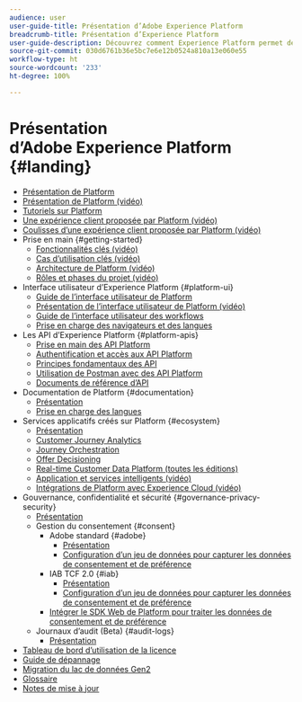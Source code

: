 ```yaml
---
audience: user
user-guide-title: Présentation d’Adobe Experience Platform
breadcrumb-title: Présentation d’Experience Platform
user-guide-description: Découvrez comment Experience Platform permet de fournir des expériences personnalisées à vos clients en temps réel.
source-git-commit: 030d6761b36e5bc7e6e12b0524a810a13e060e55
workflow-type: ht
source-wordcount: '233'
ht-degree: 100%

---
```



# Présentation d’Adobe Experience Platform {#landing}

* [Présentation de Platform](home.md)
* [Présentation de Platform (vidéo)](video/platform-overview.md)
* [Tutoriels sur Platform](https://experienceleague.adobe.com/docs/platform-learn/tutorials/overview.html?lang=fr)
* [Une expérience client proposée par Platform (vidéo)](video/customer-experience.md)
* [Coulisses d’une expérience client proposée par Platform (vidéo)](video/customer-experience-bts.md)
* Prise en main {#getting-started}
   * [Fonctionnalités clés (vidéo)](video/key-capabilities.md)
   * [Cas d’utilisation clés (vidéo)](video/platform-use-cases.md)
   * [Architecture de Platform (vidéo)](video/platform-architecture.md)
   * [Rôles et phases du projet (vidéo)](video/roles-project-phases.md)
* Interface utilisateur d’Experience Platform {#platform-ui}
   * [Guide de l’interface utilisateur de Platform](ui-guide.md)
   * [Présentation de l’interface utilisateur de Platform (vidéo)](video/platform-ui.md)
   * [Guide de l’interface utilisateur des workflows](workflows.md)
   * [Prise en charge des navigateurs et des langues](browser-language-support.md)
* Les API d’Experience Platform {#platform-apis}
   * [Prise en main des API Platform](api-guide.md)
   * [Authentification et accès aux API Platform](api-authentication.md)
   * [Principes fondamentaux des API](api-fundamentals.md)
   * [Utilisation de Postman avec des API Platform](postman.md)
   * [Documents de référence d’API](https://www.adobe.com/go/platform-api-reference-en)
* Documentation de Platform {#documentation}
   * [Présentation](documentation/overview.md)
   * [Prise en charge des langues](documentation/language-support.md)
* Services applicatifs créés sur Platform {#ecosystem}
   * [Présentation](application-services.md)
   * [Customer Journey Analytics](https://experienceleague.adobe.com/docs/customer-journey-analytics.html?lang=fr)
   * [Journey Orchestration](https://experienceleague.adobe.com/docs/journey-orchestration.html?lang=fr)
   * [Offer Decisioning](https://experienceleague.adobe.com/docs/offer-decisioning.html?lang=fr)
   * [Real-time Customer Data Platform (toutes les éditions)](https://experienceleague.adobe.com/docs/real-time-customer-data-platform.html?lang=fr)
   * [Application et services intelligents (vidéo)](video/application-intelligent-services.md)
   * [Intégrations de Platform avec Experience Cloud (vidéo)](video/experience-cloud-integrations.md)
* Gouvernance, confidentialité et sécurité {#governance-privacy-security}
   * [Présentation](./governance-privacy-security/overview.md)
   * Gestion du consentement {#consent}
      * Adobe standard {#adobe}
         * [Présentation](./governance-privacy-security/consent/adobe/overview.md)
         * [Configuration d’un jeu de données pour capturer les données de consentement et de préférence](./governance-privacy-security/consent/adobe/dataset.md)
      * IAB TCF 2.0 {#iab}
         * [Présentation](./governance-privacy-security/consent/iab/overview.md)
         * [Configuration d’un jeu de données pour capturer les données de consentement et de préférence](./governance-privacy-security/consent/iab/dataset.md)
      * [Intégrer le SDK Web de Platform pour traiter les données de consentement et de préférence](./governance-privacy-security/consent/sdk.md)
   * Journaux d’audit (Beta) {#audit-logs}
      * [Présentation](./governance-privacy-security/audit-logs/overview.md)
* [Tableau de bord d’utilisation de la licence](license-usage-dashboard.md)
* [Guide de dépannage](troubleshooting.md)
* [Migration du lac de données Gen2](adls2-gen2-migration.md)
* [Glossaire](glossary.md)
* [Notes de mise à jour](https://docs.adobe.com/content/help/fr-FR/experience-platform/release-notes/latest.html)
